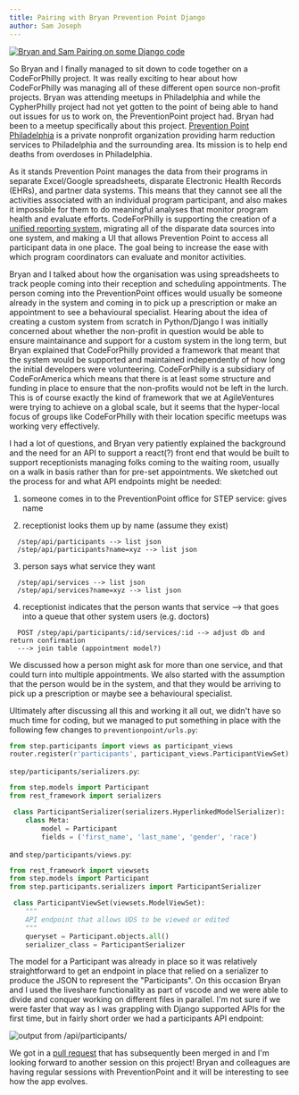 ```yaml
---
title: Pairing with Bryan Prevention Point Django
author: Sam Joseph
---
```


[![Bryan and Sam Pairing on some Django code](https://img.youtube.com/vi/P_opPE1UI_c/maxresdefault.jpg)](https://www.youtube.com/watch?v=P_opPE1UI_c)

So Bryan and I finally managed to sit down to code together on a CodeForPhilly project.  It was really exciting to hear about how CodeForPhilly was managing all of these different open source non-profit projects.  Bryan was attending meetups in Philadelphia and while the CypherPhilly project had not yet gotten to the point of being able to hand out issues for us to work on, the PreventionPoint project had.  Bryan had been to a meetup specifically about this project.  [Prevention Point Philadelphia](http://ppponline.org/) is a private nonprofit organization providing harm reduction services to Philadelphia and the surrounding area. Its mission is to help end deaths from overdoses in Philadelphia.  

As it stands Prevention Point manages the data from their programs in separate Excel/Google spreadsheets, disparate Electronic Health Records (EHRs), and partner data systems. This means that they cannot see all the activities associated with an individual program participant, and also makes it impossible for them to do meaningful analyses that monitor program health and evaluate efforts.  CodeForPhilly is supporting the creation of a [unified reporting system](https://codeforphilly.org/projects/prevention_point_unified_reporting_system), migrating all of the disparate data sources into one system, and making a UI that allows Prevention Point to access all participant data in one place.  The goal being to increase the ease with which program coordinators can evaluate and monitor activities.

Bryan and I talked about how the organisation was using spreadsheets to track people coming into their reception and scheduling appointments.  The person coming into the PreventionPoint offices would usually be someone already in the system and coming in to pick up a prescription or make an appointment to see a behavioural specialist.  Hearing about the idea of creating a custom system from scratch in Python/Django I was initially concerned about whether the non-profit in question would be able to ensure maintainance and support for a custom system in the long term, but Bryan explained that CodeForPhilly provided a framework that meant that the system would be supported and maintained independently of how long the initial developers were volunteering.  CodeForPhilly is a subsidiary of CodeForAmerica which means that there is at least some structure and funding in place to ensure that the non-profits would not be left in the lurch.  This is of course exactly the kind of framework that we at AgileVentures were trying to achieve on a global scale, but it seems that the hyper-local focus of groups like CodeForPhilly with their location specific meetups was working very effectively.

I had a lot of questions, and Bryan very patiently explained the background and the need for an API to support a react(?) front end that would be built to support receptionists managing folks coming to the waiting room, usually on a walk in basis rather than for pre-set appointments.  We sketched out the process for and what API endpoints might be needed:

1. someone comes in to the PreventionPoint office for STEP service: gives name

2. receptionist looks them up by name (assume they exist)

```
  /step/api/participants --> list json
  /step/api/participants?name=xyz --> list json
```

3. person says what service they want

```
  /step/api/services --> list json
  /step/api/services?name=xyz --> list json
```

4. receptionist indicates that the person wants that service
 --> that goes into a queue that other system users (e.g. doctors)

```
  POST /step/api/participants/:id/services/:id --> adjust db and return confirmation
  ---> join table (appointment model?)
```

We discussed how a person might ask for more than one service, and that could turn into multiple appointments.  We also started with the assumption that the person would be in the system, and that they would be arriving to pick up a prescription or maybe see a behavioural specialist.

Ultimately after discussing all this and working it all out, we didn't have so much time for coding, but we managed to put something in place with the following few changes to `preventionpoint/urls.py`:

```py
from step.participants import views as participant_views
router.register(r'participants', participant_views.ParticipantViewSet)
```

`step/participants/serializers.py`:

```py
from step.models import Participant
from rest_framework import serializers

 class ParticipantSerializer(serializers.HyperlinkedModelSerializer):
    class Meta:
        model = Participant
        fields = ('first_name', 'last_name', 'gender', 'race')
```      

and `step/participants/views.py`:

```py
from rest_framework import viewsets
from step.models import Participant
from step.participants.serializers import ParticipantSerializer

 class ParticipantViewSet(viewsets.ModelViewSet):
    """
    API endpoint that allows UDS to be viewed or edited
    """
    queryset = Participant.objects.all()
    serializer_class = ParticipantSerializer
```

The model for a Participant was already in place so it was relatively straightforward to get an endpoint in place that relied on a serializer to produce the JSON to represent the "Participants".  On this occasion Bryan and I used the liveshare functionality as part of vscode and we were able to divide and conquer working on different files in parallel.  I'm not sure if we were faster that way as I was grappling with Django supported APIs for the first time, but in fairly short order we had a participants API endpoint:

![output from /api/participants/](https://dl.dropbox.com/s/wf71p56aslb4ecp/Screenshot%202019-05-08%2009.41.34.png?dl=0)

We got in a [pull request](https://github.com/CodeForPhilly/prevention-point/pull/21) that has subsequently been merged in and I'm looking forward to another session on this project! Bryan and colleagues are having regular sessions with PreventionPoint and it will be interesting to see how the app evolves.

